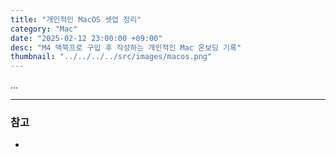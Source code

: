 ```yaml
---
title: "개인적인 MacOS 셋업 정리"
category: "Mac"
date: "2025-02-12 23:00:00 +09:00"
desc: "M4 맥북프로 구입 후 작성하는 개인적인 Mac 온보딩 기록"
thumbnail: "../../../../src/images/macos.png"
---
```


...

---

### 참고

* 